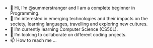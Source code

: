- 👋 Hi, I’m @summerstranger and I am a complete beginner in Programming.
- 👀 I’m interested in emerging technologies and their impacts on the society, learning languages, travelling and exploring new cultures. 
- 🌱 I’m currently learning Computer Science (CS50L).
- 💞️ I’m looking to collaborate on different coding projects.
- 📫 How to reach me ...

<!---
summerstranger/summerstranger is a ✨ special ✨ repository because its `README.md` (this file) appears on your GitHub profile.
You can click the Preview link to take a look at your changes.
--->
